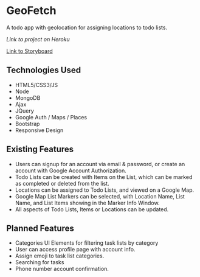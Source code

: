 # GeoFetch

A todo app with geolocation for assigning locations to todo lists.

_Link to project on Heroku_

[Link to Storyboard](https://github.com/amazingshellyyy/GeoFetch/blob/submaster/Design/GeoTask%20Storyboard.pdf)

## Technologies Used

- HTML5/CSS3/JS
- Node
- MongoDB
- Ajax
- JQuery
- Google Auth / Maps / Places
- Bootstrap
- Responsive Design

## Existing Features

- Users can signup for an account via email & password, or create an account with Google Account Authorization.
- Todo Lists can be created with Items on the List, which can be marked as completed or deleted from the list.
- Locations can be assigned to Todo Lists, and viewed on a Google Map.
- Google Map List Markers can be selected, with Location Name, List Name, and List Items showing in the Marker Info Window.
- All aspects of Todo Lists, Items or Locations can be updated.

## Planned Features

- Categories UI Elements for filtering task lists by category
- User can access profile page with account info.
- Assign emoji to task list categories.
- Searching for tasks
- Phone number account confirmation.
